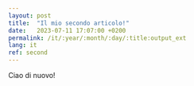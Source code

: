 ```yaml
---
layout: post
title:  "Il mio secondo articolo!"
date:   2023-07-11 17:07:00 +0200
permalink: /it/:year/:month/:day/:title:output_ext
lang: it
ref: second
---
```


Ciao di nuovo! 
